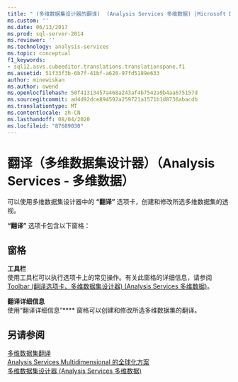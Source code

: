```yaml
---
title: " (多维数据集设计器的翻译)  (Analysis Services 多维数据) |Microsoft Docs"
ms.custom: ''
ms.date: 06/13/2017
ms.prod: sql-server-2014
ms.reviewer: ''
ms.technology: analysis-services
ms.topic: conceptual
f1_keywords:
- sql12.asvs.cubeeditor.translations.translationspane.f1
ms.assetid: 51f33f3b-6b7f-41bf-a620-97fd5189e633
author: minewiskan
ms.author: owend
ms.openlocfilehash: 50f41313457a468a243af4b7542a9b4aa675157d
ms.sourcegitcommit: ad4d92dce894592a259721a1571b1d8736abacdb
ms.translationtype: MT
ms.contentlocale: zh-CN
ms.lasthandoff: 08/04/2020
ms.locfileid: "87689030"
---
```

# <a name="translations-cube-designer-analysis-services---multidimensional-data"></a>翻译（多维数据集设计器）（Analysis Services - 多维数据）
  可以使用多维数据集设计器中的 **“翻译”** 选项卡，创建和修改所选多维数据集的透视。  
  
 **“翻译”** 选项卡包含以下窗格：  
  
## <a name="panes"></a>窗格  
 **工具栏**  
 使用工具栏可以执行选项卡上的常见操作。有关此窗格的详细信息，请参阅[Toolbar &#40;翻译选项卡、多维数据集设计器&#41; &#40;Analysis Services 多维数据&#41;](toolbar-translations-tab-cube-designer-analysis-services-multidimensional-data.md)。  
  
 **翻译详细信息**  
 使用“翻译详细信息”**** 窗格可以创建和修改所选多维数据集的翻译。  
  
## <a name="see-also"></a>另请参阅  
 [多维数据集翻译](multidimensional-models-olap-logical-cube-objects/cube-translations.md)   
 [Analysis Services Multidimensional 的全球化方案](globalization-scenarios-for-analysis-services-multiidimensional.md)   
 [多维数据集设计器 &#40;Analysis Services 多维数据&#41;](cube-designer-analysis-services-multidimensional-data.md)  
  
  
